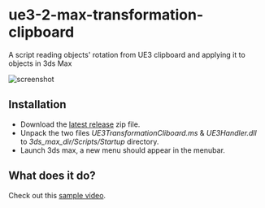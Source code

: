 ue3-2-max-transformation-clipboard
============================

A script reading objects' rotation from UE3 clipboard and applying it to objects in 3ds Max

![screenshot](https://raw.githubusercontent.com/spitfire05/ue3-2-max-transformation-clipboard/master/screenshot.JPG)

## Installation
* Download the [latest release](https://github.com/spitfire05/ue3-2-max-transformation-clipboard/releases/latest) zip file.
* Unpack the two files *UE3TransformationCliboard.ms* & *UE3Handler.dll* to *3ds_max_dir/Scripts/Startup* directory.
* Launch 3ds max, a new menu should appear in the menubar.
 
## What does it do?
Check out this [sample video](http://youtu.be/GH5H1XIZaUU).
